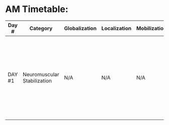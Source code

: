 # AM Timetable:

| Day # | Category                  | Globalization | Localization | Mobilization | Activation | Realization                                                                                                                                       | Cessation |
|-------|----------------------------|---------------|--------------|--------------|------------|--------------------------------------------------------------------------------------------------------------------------------------------------|-----------|
| DAY #1 | Neuromuscular Stabilization | N/A           | N/A          | N/A          | N/A        | - 4x20 Suspension Sys Plank Tap w/ 30s rest <br> - 4x8 1-Leg Whips w/ 30s rest <br> - 1-Leg Squat w/ Medial Rotation w/ 30s rest | N/A       |
